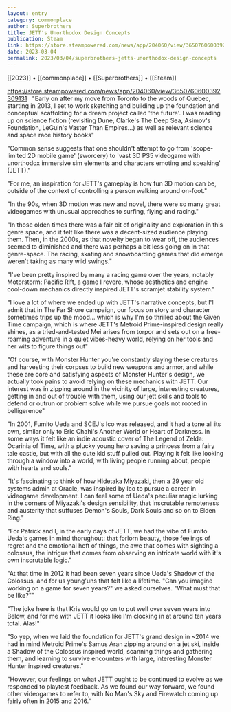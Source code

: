 ```yaml
---
layout: entry
category: commonplace
author: Superbrothers
title: JETT's Unorthodox Design Concepts
publication: Steam
link: https://store.steampowered.com/news/app/204060/view/3650760600392309131
date: 2023-03-04
permalink: 2023/03/04/superbrothers-jetts-unorthodox-design-concepts
---
```


[[2023]] • [[commonplace]] • [[Superbrothers]] • [[Steam]]

https://store.steampowered.com/news/app/204060/view/3650760600392309131
 
"Early on after my move from Toronto to the woods of Quebec, starting in 2013, I set to work sketching and building up the foundation and conceptual scaffolding for a dream project called 'the future'. I was reading up on science fiction (revisiting Dune, Clarke's The Deep Sea, Asimov's Foundation, LeGuin's Vaster Than Empires...) as well as relevant science and space race history books"

"Common sense suggests that one shouldn't attempt to go from 'scope-limited 2D mobile game' (sworcery) to 'vast 3D PS5 videogame with unorthodox immersive sim elements and characters emoting and speaking' (JETT)."

"For me, an inspiration for JETT's gameplay is how fun 3D motion can be, outside of the context of controlling a person walking around on-foot."

"In the 90s, when 3D motion was new and novel, there were so many great videogames with unusual approaches to surfing, flying and racing."

"In those olden times there was a fair bit of originality and exploration in this genre space, and it felt like there was a decent-sized audience playing them. Then, in the 2000s, as that novelty began to wear off, the audiences seemed to diminished and there was perhaps a bit less going on in that genre-space. The racing, skating and snowboarding games that did emerge weren't taking as many wild swings."

"I've been pretty inspired by many a racing game over the years, notably Motorstorm: Pacific Rift, a game I revere, whose aesthetics and engine cool-down mechanics directly inspired JETT's scramjet stability system."

"I love a lot of where we ended up with JETT's narrative concepts, but I'll admit that in The Far Shore campaign, our focus on story and character sometimes trips up the mood... which is why I'm so thrilled about the Given Time campaign, which is where JETT's Metroid Prime-inspired design really shines, as a tried-and-tested Mei arises from torpor and sets out on a free-roaming adventure in a quiet vibes-heavy world, relying on her tools and her wits to figure things out"

"Of course, with Monster Hunter you're constantly slaying these creatures and harvesting their corpses to build new weapons and armor, and while these are core and satisfying aspects of Monster Hunter's design, we actually took pains to avoid relying on these mechanics with JETT. Our interest was in zipping around in the vicinity of large, interesting creatures, getting in and out of trouble with them, using our jett skills and tools to defend or outrun or problem solve while we pursue goals not rooted in belligerence"

"In 2001, Fumito Ueda and SCEJ's Ico was released, and it had a tone all its own, similar only to Eric Chahi's Another World or Heart of Darkness. In some ways it felt like an indie acoustic cover of The Legend of Zelda: Ocarinia of Time, with a plucky young hero saving a princess from a fairy tale castle, but with all the cute kid stuff pulled out. Playing it felt like looking through a window into a world, with living people running about, people with hearts and souls."

"It's fascinating to think of how Hidetaka Miyazaki, then a 29 year old systems admin at Oracle, was inspired by Ico to pursue a career in videogame development. I can feel some of Ueda's peculiar magic lurking in the corners of Miyazaki's design sensibility, that inscrutable remoteness and austerity that suffuses Demon's Souls, Dark Souls and so on to Elden Ring."

"For Patrick and I, in the early days of JETT, we had the vibe of Fumito Ueda's games in mind thorughout: that forlorn beauty, those feelings of regret and the emotional heft of things, the awe that comes with sighting a colossus, the intrigue that comes from observing an intricate world with it's own inscrutable logic."

"At that time in 2012 it had been seven years since Ueda's Shadow of the Colossus, and for us young'uns that felt like a lifetime. "Can you imagine working on a game for seven years?" we asked ourselves. "What must that be like?""

"The joke here is that Kris would go on to put well over seven years into Below, and for me with JETT it looks like I'm clocking in at around ten years total. Alas!"

"So yep, when we laid the foundation for JETT's grand design in ~2014 we had in mind Metroid Prime's Samus Aran zipping around on a jet ski, inside a Shadow of the Colossus inspired world, scanning things and gathering them, and learning to survive encounters with large, interesting Monster Hunter inspired creatures."

"However, our feelings on what JETT ought to be continued to evolve as we responded to playtest feedback. As we found our way forward, we found other videogames to refer to, with No Man's Sky and Firewatch coming up fairly often in 2015 and 2016."
